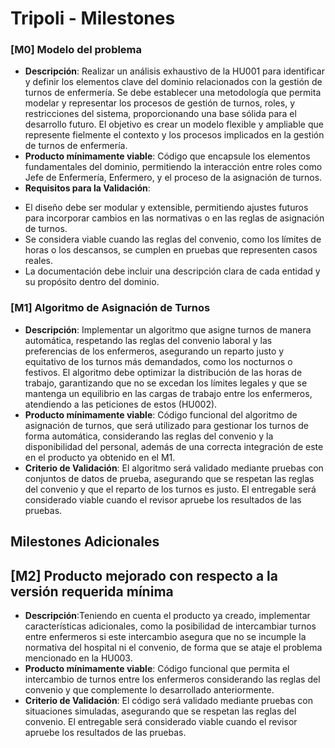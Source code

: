 # Tripoli - Milestones

### [M0] Modelo del problema
+ **Descripción**: Realizar un análisis exhaustivo de la HU001 para identificar y definir los elementos clave del dominio relacionados con la gestión de turnos de enfermería. Se debe establecer una metodología que permita modelar y representar los procesos de gestión de turnos, roles, y restricciones del sistema, proporcionando una base sólida para el desarrollo futuro. El objetivo es crear un modelo flexible y ampliable que represente fielmente el contexto y los procesos implicados en la gestión de turnos de enfermería.
+ **Producto mínimamente viable**: Código que encapsule los elementos fundamentales del dominio, permitiendo la interacción entre roles como Jefe de Enfermería, Enfermero, y el proceso de la asignación de turnos.
+ **Requisitos para la Validación**:
- El diseño debe ser modular y extensible, permitiendo ajustes futuros para incorporar cambios en las normativas o en las reglas de asignación de turnos.
- Se considera viable cuando las reglas del convenio, como los límites de horas o los descansos, se cumplen en pruebas que representen casos reales.
- La documentación debe incluir una descripción clara de cada entidad y su propósito dentro del dominio.

### [M1] Algoritmo de Asignación de Turnos
+ **Descripción**: Implementar un algoritmo que asigne turnos de manera automática, respetando las reglas del convenio laboral y las preferencias de los enfermeros, asegurando un reparto justo y equitativo de los turnos más demandados, como los nocturnos o festivos. El algoritmo debe optimizar la distribución de las horas de trabajo, garantizando que no se excedan los límites legales y que se mantenga un equilibrio en las cargas de trabajo entre los enfermeros, atendiendo a las peticiones de estos (HU002).
+ **Producto mínimamente viable**: Código funcional del algoritmo de asignación de turnos, que será utilizado para gestionar los turnos de forma automática, considerando las reglas del convenio y la disponibilidad del personal, además de una correcta integración de este en el producto ya obtenido en el M1.
+ **Criterio de Validación**: El algoritmo será validado mediante pruebas con conjuntos de datos de prueba, asegurando que se respetan las reglas del convenio y que el reparto de los turnos es justo. El entregable será considerado viable cuando el revisor apruebe los resultados de las pruebas.

## Milestones Adicionales

## [M2] Producto mejorado con respecto a la versión requerida mínima
+ **Descripción**:Teniendo en cuenta el producto ya creado, implementar características adicionales, como la posibilidad de intercambiar turnos entre enfermeros si este intercambio asegura que no se incumple la normativa del hospital ni el convenio, de forma que se ataje el problema mencionado en la HU003.
+ **Producto mínimamente viable**: Código funcional que permita el intercambio de turnos entre los enfermeros considerando las reglas del convenio y que complemente lo desarrollado anteriormente.
+ **Criterio de Validación**: El código será validado mediante pruebas con situaciones simuladas, asegurando que se respetan las reglas del convenio. El entregable será considerado viable cuando el revisor apruebe los resultados de las pruebas.
